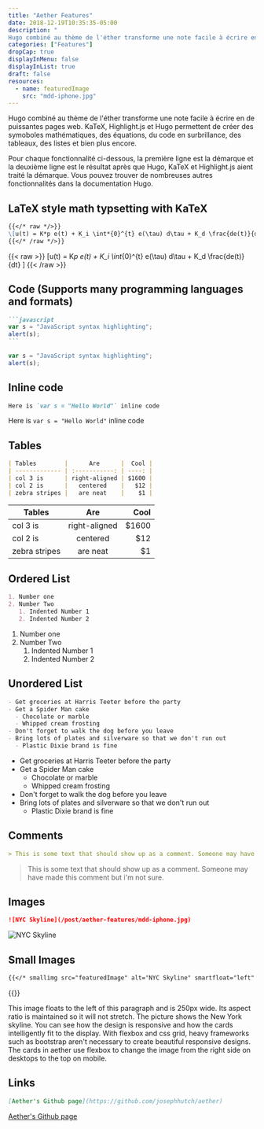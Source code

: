 ```yaml
---
title: "Aether Features"
date: 2018-12-19T10:35:35-05:00
description: "
Hugo combiné au thème de l'éther transforme une note facile à écrire en de puissantes pages web. KaTeX, Highlight.js et Hugo permettent de créer des symoboles mathématiques, des équations, du code en surbrillance, des tableaux, des listes et bien plus encore."
categories: ["Features"]
dropCap: true
displayInMenu: false
displayInList: true
draft: false
resources:
  - name: featuredImage
    src: "mdd-iphone.jpg"
---
```


Hugo combiné au thème de l'éther transforme une note facile à écrire en de puissantes pages web. KaTeX, Highlight.js et Hugo permettent de créer des symoboles mathématiques, des équations, du code en surbrillance, des tableaux, des listes et bien plus encore.

Pour chaque fonctionnalité ci-dessous, la première ligne est la démarque et la deuxième ligne est le résultat après que Hugo, KaTeX et Highlight.js aient traité la démarque. Vous pouvez trouver de nombreuses autres fonctionnalités dans la documentation Hugo.

## LaTeX style math typsetting with KaTeX

```md
{{</* raw */>}}
\[u(t) = K*p e(t) + K_i \int*{0}^{t} e(\tau) d\tau + K_d \frac{de(t)}{dt} \]
{{</* /raw */>}}
```

{{< raw >}}
\[u(t) = K*p e(t) + K_i \int*{0}^{t} e(\tau) d\tau + K_d \frac{de(t)}{dt} \]
{{< /raw >}}

## Code (Supports many programming languages and formats)

````md
```javascript
var s = "JavaScript syntax highlighting";
alert(s);
```
````

```javascript
var s = "JavaScript syntax highlighting";
alert(s);
```

## Inline code

```md
Here is `var s = "Hello World"` inline code
```

Here is `var s = "Hello World"` inline code

## Tables

```md
| Tables        |      Are      |  Cool |
| ------------- | :-----------: | ----: |
| col 3 is      | right-aligned | $1600 |
| col 2 is      |   centered    |   $12 |
| zebra stripes |   are neat    |    $1 |
```

| Tables        |      Are      |  Cool |
| ------------- | :-----------: | ----: |
| col 3 is      | right-aligned | $1600 |
| col 2 is      |   centered    |   $12 |
| zebra stripes |   are neat    |    $1 |

## Ordered List

```md
1. Number one
2. Number Two
   1. Indented Number 1
   2. Indented Number 2
```

1. Number one
2. Number Two
   1. Indented Number 1
   2. Indented Number 2

## Unordered List

```md
- Get groceries at Harris Teeter before the party
- Get a Spider Man cake
  - Chocolate or marble
  - Whipped cream frosting
- Don't forget to walk the dog before you leave
- Bring lots of plates and silverware so that we don't run out
  - Plastic Dixie brand is fine
```

- Get groceries at Harris Teeter before the party
- Get a Spider Man cake
  - Chocolate or marble
  - Whipped cream frosting
- Don't forget to walk the dog before you leave
- Bring lots of plates and silverware so that we don't run out
  - Plastic Dixie brand is fine

## Comments

```md
> This is some text that should show up as a comment. Someone may have made this comment but i'm not sure.
```

> This is some text that should show up as a comment. Someone may have made this comment but i'm not sure.

## Images

```md
![NYC Skyline](/post/aether-features/mdd-iphone.jpg)
```

![NYC Skyline](/post/aether-features/mdd-iphone.jpg)

## Small Images

```md
{{</* smallimg src="featuredImage" alt="NYC Skyline" smartfloat="left" width="250px" */>}}
```

{{<smallimg src="featuredImage" alt="aether theme displayed on an iPhone" smartfloat="left" width="250px">}}

This image floats to the left of this paragraph and is 250px wide. Its aspect ratio is maintained so it will not stretch. The picture shows the New York skyline. You can see how the design is responsive and how the cards intelligently fit to the display. With flexbox and css grid, heavy frameworks such as bootstrap aren't necessary to create beautiful responsive designs. The cards in aether use flexbox to change the image from the right side on desktops to the top on mobile.

## Links

```md
[Aether's Github page](https://github.com/josephhutch/aether)
```

[Aether's Github page](https://github.com/josephhutch/aether)
